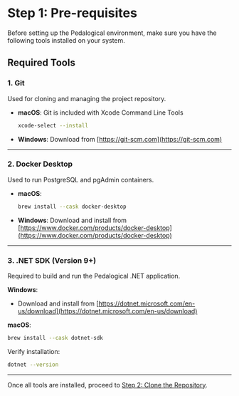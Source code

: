 # Step 1: Pre-requisites

Before setting up the Pedalogical environment, make sure you have the following tools installed on your system.

## Required Tools

### 1. Git

Used for cloning and managing the project repository.

- **macOS**: Git is included with Xcode Command Line Tools

  ```bash
  xcode-select --install
  ```

- **Windows**: Download from [https://git-scm.com](https://git-scm.com)

---

### 2. Docker Desktop

Used to run PostgreSQL and pgAdmin containers.

- **macOS**:

  ```bash
  brew install --cask docker-desktop
  ```

- **Windows**: Download and install from [https://www.docker.com/products/docker-desktop](https://www.docker.com/products/docker-desktop)

---

### 3. .NET SDK (Version 9+)

Required to build and run the Pedalogical .NET application.

**Windows**:

- Download and install from [https://dotnet.microsoft.com/en-us/download](https://dotnet.microsoft.com/en-us/download)

**macOS**:

```bash
brew install --cask dotnet-sdk
```

Verify installation:

```bash
dotnet --version
```

---

Once all tools are installed, proceed to [Step 2: Clone the Repository](./clone-repo.md).
